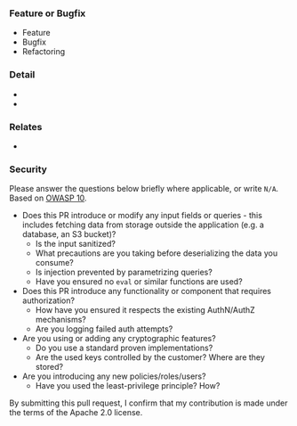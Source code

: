 ### Feature or Bugfix
<!-- please choose -->
- Feature
- Bugfix
- Refactoring

### Detail
- <feature1 or bug1>
- <feature2 or bug2>

### Relates
- <URL or Ticket>

### Security
Please answer the questions below briefly where applicable, or write `N/A`. Based on
[OWASP 10](https://owasp.org/Top10/en/).

- Does this PR introduce or modify any input fields or queries - this includes
fetching data from storage outside the application (e.g. a database, an S3 bucket)?
  - Is the input sanitized?
  - What precautions are you taking before deserializing the data you consume?
  - Is injection prevented by parametrizing queries?
  - Have you ensured no `eval` or similar functions are used?
- Does this PR introduce any functionality or component that requires authorization?
  - How have you ensured it respects the existing AuthN/AuthZ mechanisms?
  - Are you logging failed auth attempts?
- Are you using or adding any cryptographic features?
  - Do you use a standard proven implementations?
  - Are the used keys controlled by the customer? Where are they stored?
- Are you introducing any new policies/roles/users?
  - Have you used the least-privilege principle? How?


By submitting this pull request, I confirm that my contribution is made under the terms of the Apache 2.0 license.
